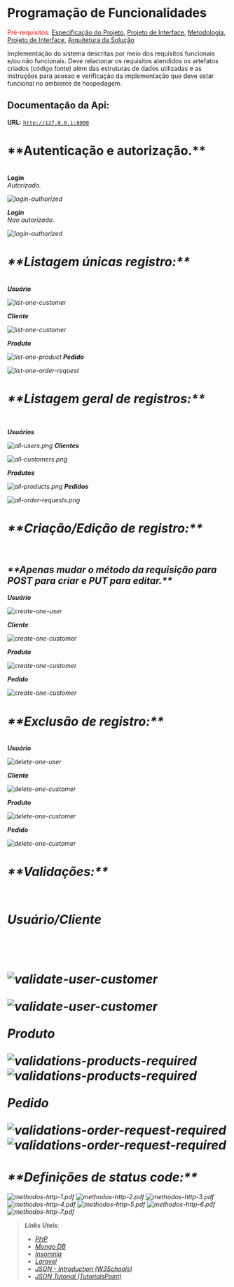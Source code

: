 # Programação de Funcionalidades

<span style="color:red">Pré-requisitos: <a href="2-Especificação do Projeto.md"> Especificação do Projeto</a></span>, <a href="3-Projeto de Interface.md"> Projeto de Interface</a>, <a href="4-Metodologia.md"> Metodologia</a>, <a href="3-Projeto de Interface.md"> Projeto de Interface</a>, <a href="5-Arquitetura da Solução.md"> Arquitetura da Solução</a>

Implementação do sistema descritas por meio dos requisitos funcionais e/ou não funcionais. Deve relacionar os requisitos atendidos os artefatos criados (código fonte) além das estruturas de dados utilizadas e as instruções para acesso e verificação da implementação que deve estar funcional no ambiente de hospedagem.

## Documentação da Api:
**URL:** <code>http://127.0.0.1:8000</code>

<h1>**Autenticação e autorização.**</h1><br>
<b>Login</b>
<br>
<i>Autorizado.<i/>

![login-authorized](../docs/api-doc/login-authorized.png)

<b>Login</b>
<br>
<i>Nao autorizado.<i/>

![login-authorized](../docs/api-doc/login-unathorized.png)

<h1>**Listagem únicas registro:**</h1><br>
<b><i>Usuário</i></b>
<br>

![list-one-customer](../docs/api-doc/list-one-user.png)

<b><i>Cliente</i></b>
<br>

![list-one-customer](../docs/api-doc/list-one-customer.png)

<b><i>Produto</i></b>
<br>

![list-one-product](../docs/api-doc/list-one-product.png)
<b><i>Pedido</i></b>
<br>

![list-one-order-request](../docs/api-doc/list-one-order-request.png)

<h1>**Listagem geral de registros:**</h1><br>

<b><i>Usuários</i></b>
<br>

![all-users.png](../docs/api-doc/all-users.png)
<b><i>Clientes</i></b>
<br>

![all-customers.png](../docs/api-doc/all-customers.png)

<b><i>Produtos</i></b>
<br>

![all-products.png](../docs/api-doc/all-products.png)
<b><i>Pedidos</i></b>
<br>

![all-order-requests.png](../docs/api-doc/all-order-requests.png)

<h1>**Criação/Edição de registro:**</h1><br>
<h2>**Apenas mudar o método da requisição para POST para criar e PUT para editar.**</h2>

<b><i>Usuário</i></b>
<br>

![create-one-user](../docs/api-doc/create-one-user.png)
<b><i></i></b>
<br>

<b><i>Cliente</i></b>
<br>

![create-one-customer](../docs/api-doc/create-one-customer.png)

<b><i>Produto</i></b>
<br>

![create-one-customer](../docs/api-doc/create-one-product.png)

<b><i>Pedido</i></b>
<br>

![create-one-customer](../docs/api-doc/create-one-order-request.png)



<h1>**Exclusão de registro:**</h1><br>
<b><i>Usuário</i></b>
<br>

![delete-one-user](../docs/api-doc/delete-one-user.png)
<b><i></i></b>
<br>

<b><i>Cliente</i></b>
<br>

![delete-one-customer](../docs/api-doc/delete-one-customer.png)

<b><i>Produto</i></b>
<br>

![delete-one-customer](../docs/api-doc/delete-one-product.png)

<b><i>Pedido</i></b>
<br>

![delete-one-customer](../docs/api-doc/delete-order-request.png)


<h1>**Validações:**</h1><br>
<h1><b><i>Usuário/Cliente</i></b><h1>
<br>

![validate-user-customer](../docs/api-doc/validations-user-required.png)

![validate-user-customer](../docs/api-doc/validations-user-fields.png)


<b><i>Produto</i></b>
<br>

![validations-products-required](../docs/api-doc/validations-products-required.png)
![validations-products-required](../docs/api-doc/validations-products-fields.png)

<b><i>Pedido</i></b>
<br>

![validations-order-request-required](../docs/api-doc/validations-order-request-required-1.png)
![validations-order-request-required](../docs/api-doc/validations-order-request-fields.png)


<h1>**Definições de status code:**</h1>

![methodos-http-1.pdf](../docs/api-doc/status-code-http/methodos-http_page-0001.jpg)
![methodos-http-2.pdf](../docs/api-doc/status-code-http/methodos-http_page-0002.jpg)
![methodos-http-3.pdf](../docs/api-doc/status-code-http/methodos-http_page-0003.jpg)
![methodos-http-4.pdf](../docs/api-doc/status-code-http/methodos-http_page-0004.jpg)
![methodos-http-5.pdf](../docs/api-doc/status-code-http/methodos-http_page-0005.jpg)
![methodos-http-6.pdf](../docs/api-doc/status-code-http/methodos-http_page-0006.jpg)
![methodos-http-7.pdf](../docs/api-doc/status-code-http/methodos-http_page-0007.jpg)

> **Links Úteis**:
>
> - [PHP](https://www.php.net/)
> - [Mongo DB](https://www.mongodb.com/compatibility/mongodb-laravel-intergration)
> - [Insomnia](https://insomnia.rest/download)
> - [Laravel](https://laravel.com/)
> - [JSON - Introduction (W3Schools)](https://www.w3schools.com/js/js_json_intro.asp)
> - [JSON Tutorial (TutorialsPoint)](https://www.tutorialspoint.com/json/index.htm)